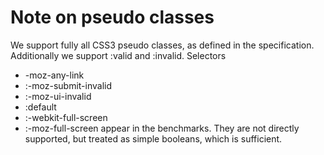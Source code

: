 
# Note on pseudo classes

We support fully all CSS3 pseudo classes, as defined in the specification.
Additionally we support :valid and :invalid.
Selectors 
* -moz-any-link 
* :-moz-submit-invalid
* :-moz-ui-invalid
* :default
* :-webkit-full-screen
* :-moz-full-screen 
appear in the benchmarks.
They are not directly supported, but treated as simple booleans, which is sufficient.
